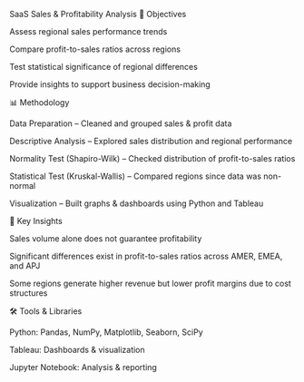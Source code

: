 SaaS Sales & Profitability Analysis
🎯 Objectives

Assess regional sales performance trends

Compare profit-to-sales ratios across regions

Test statistical significance of regional differences

Provide insights to support business decision-making

📊 Methodology

Data Preparation – Cleaned and grouped sales & profit data

Descriptive Analysis – Explored sales distribution and regional performance

Normality Test (Shapiro-Wilk) – Checked distribution of profit-to-sales ratios

Statistical Test (Kruskal-Wallis) – Compared regions since data was non-normal

Visualization – Built graphs & dashboards using Python and Tableau

🔑 Key Insights

Sales volume alone does not guarantee profitability

Significant differences exist in profit-to-sales ratios across AMER, EMEA, and APJ

Some regions generate higher revenue but lower profit margins due to cost structures

🛠 Tools & Libraries

Python: Pandas, NumPy, Matplotlib, Seaborn, SciPy

Tableau: Dashboards & visualization

Jupyter Notebook: Analysis & reporting
